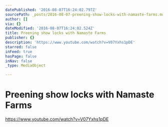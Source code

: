 ```yaml
---
datePublished: '2016-08-07T16:24:02.797Z'
sourcePath: _posts/2016-08-07-preening-show-locks-with-namaste-farms.md
author: []
via: {}
dateModified: '2016-08-07T16:24:02.524Z'
title: Preening show locks with Namaste Farms
publisher: {}
description: 'https://www.youtube.com/watch?v=V07Yxhs1pDE'
starred: false
inFeed: true
hasPage: false
inNav: false
_type: MediaObject

---
```

# Preening show locks with Namaste Farms

https://www.youtube.com/watch?v=V07Yxhs1pDE